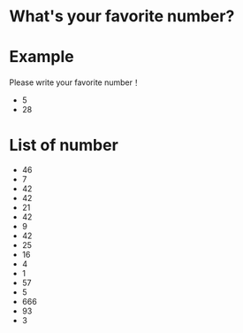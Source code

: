 # What's your favorite number?

# Example
Please write your favorite number！
- 5
- 28

# List of number
- 46
- 7
- 42
- 42
- 21
- 42
- 9
- 42
- 25
- 16
- 4
- 1
- 57
- 5
- 666
- 93
- 3

